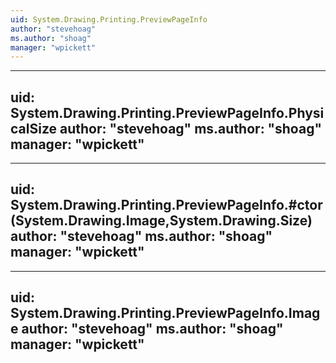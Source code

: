```yaml
---
uid: System.Drawing.Printing.PreviewPageInfo
author: "stevehoag"
ms.author: "shoag"
manager: "wpickett"
---
```


---
uid: System.Drawing.Printing.PreviewPageInfo.PhysicalSize
author: "stevehoag"
ms.author: "shoag"
manager: "wpickett"
---

---
uid: System.Drawing.Printing.PreviewPageInfo.#ctor(System.Drawing.Image,System.Drawing.Size)
author: "stevehoag"
ms.author: "shoag"
manager: "wpickett"
---

---
uid: System.Drawing.Printing.PreviewPageInfo.Image
author: "stevehoag"
ms.author: "shoag"
manager: "wpickett"
---
